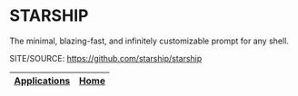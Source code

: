 # STARSHIP

 The minimal, blazing-fast, and infinitely customizable prompt for any shell.

 SITE/SOURCE: https://github.com/starship/starship

 | [Applications](https://portable-linux-apps.github.io/apps.html) | [Home](https://portable-linux-apps.github.io)
 | --- | --- |